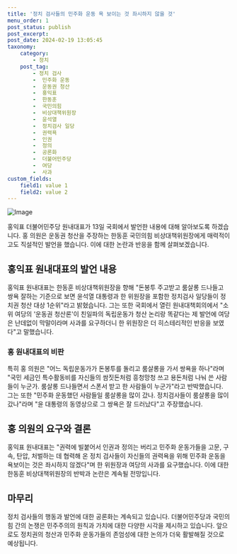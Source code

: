 ```yaml
---
title: '정치 검사들의 민주화 운동 욕 보이는 것 좌시하지 않을 것'
menu_order: 1
post_status: publish
post_excerpt: 
post_date: 2024-02-19 13:05:45
taxonomy:
    category:
        - 정치
    post_tag:
        - 정치 검사
        -  민주화 운동
        -  운동권 청산
        -  홍익표
        -  한동훈
        -  국민의힘
        -  비상대책위원장
        -  윤석열
        -  정치검사 일당
        -  권력욕
        -  인권
        -  정의
        -  공론화
        -  더불어민주당
        -  여당
        -  사과
custom_fields:
    field1: value 1
    field2: value 2
---
```


![Image](https://imgnews.pstatic.net/image/586/2024/02/13/0000072700_001_20240213124101494.jpg?type=w647)

홍익표 더불어민주당 원내대표가 13일 국회에서 발언한 내용에 대해 알아보도록 하겠습니다. 홍 의원은 운동권 청산을 주장하는 한동훈 국민의힘 비상대책위원장에게 매력적이고도 직설적인 발언을 했습니다. 이에 대한 논란과 반응을 함께 살펴보겠습니다.
## 홍익표 원내대표의 발언 내용
홍익표 원내대표는 한동훈 비상대책위원장을 향해 "돈봉투 주고받고 룸살롱 드나들고 쌍욕 잘하는 기준으로 보면 윤석열 대통령과 한 위원장을 포함한 정치검사 일당들이 정치권 청산 대상 1순위"라고 밝혔습니다. 그는 또한 국회에서 열린 원내대책회의에서 "소위 여당의 '운동권 청산론'이 친일파의 독립운동가 청산 논리랑 똑같다는 제 발언에 여당은 난데없이 막말이라며 사과를 요구하더니 한 위원장은 더 히스테리적인 반응을 보였다"고 말했습니다.
### 홍 원내대표의 비판
특히 홍 의원은 "어느 독립운동가가 돈봉투를 돌리고 룸살롱을 가서 쌍욕을 하나"라며 "국민 세금인 특수활동비를 자신들의 쌈짓돈처럼 흥청망청 쓰고 용돈처럼 나눠 쓴 사람들이 누군가. 룸살롱 드나들면서 스폰서 받고 한 사람들이 누군가"라고 반박했습니다. 그는 또한 "민주화 운동했던 사람들일 룸살롱을 많이 갔나. 정치검사들이 룸살롱을 많이 갔나"라며 "윤 대통령의 동영상으로 그 쌍욕은 잘 드러났다"고 주장했습니다.
## 홍 의원의 요구와 결론
홍익표 원내대표는 "권력에 빌붙어서 인권과 정의는 버리고 민주화 운동가들을 고문, 구속, 탄압, 처벌하는 데 협력해 온 정치 검사들이 자신들의 권력욕을 위해 민주화 운동을 욕보이는 것은 좌시하지 않겠다"며 한 위원장과 여당의 사과를 요구했습니다. 이에 대한 한동훈 비상대책위원장의 반박과 논란은 계속될 전망입니다.
## 마무리
정치 검사들의 행동과 발언에 대한 공론화는 계속되고 있습니다. 더불어민주당과 국민의힘 간의 논쟁은 민주주의의 원칙과 가치에 대한 다양한 시각을 제시하고 있습니다. 앞으로도 정치권의 청산과 민주화 운동가들의 존엄성에 대한 논의가 더욱 활발해질 것으로 예상됩니다.

